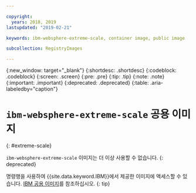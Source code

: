 ```yaml
---

copyright:
  years: 2018, 2019
lastupdated: "2019-02-21"

keywords: ibm-websphere-extreme-scale, container image, public image

subcollection: RegistryImages

---
```


{:new_window: target="_blank"}
{:shortdesc: .shortdesc}
{:codeblock: .codeblock}
{:screen: .screen}
{:pre: .pre}
{:tip: .tip}
{:note: .note}
{:important: .important}
{:deprecated: .deprecated}
{:table: .aria-labeledby="caption"}

# `ibm-websphere-extreme-scale` 공용 이미지
{: #extreme-scale}

`ibm-websphere-extreme-scale` 이미지는 더 이상 사용할 수 없습니다.
{: deprecated}

명령행을 사용하여 {{site.data.keyword.IBM}}에서 제공한 이미지에 액세스할 수 있습니다. [IBM 공용 이미지](/docs/services/Registry?topic=registry-public_images#public_images)를 참조하십시오.
{: tip}
